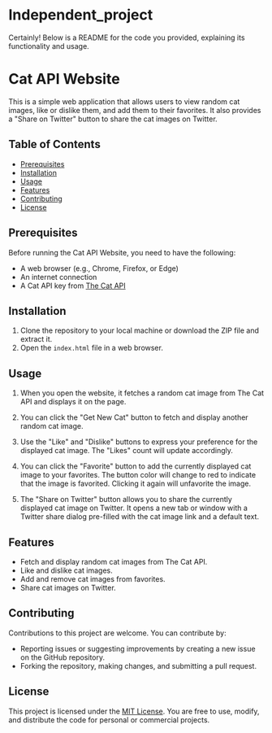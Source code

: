# Independent_project

Certainly! Below is a README for the code you provided, explaining its functionality and usage.

# Cat API Website

This is a simple web application that allows users to view random cat images, like or dislike them, and add them to their favorites. It also provides a "Share on Twitter" button to share the cat images on Twitter.

## Table of Contents

- [Prerequisites](#prerequisites)
- [Installation](#installation)
- [Usage](#usage)
- [Features](#features)
- [Contributing](#contributing)
- [License](#license)

## Prerequisites

Before running the Cat API Website, you need to have the following:

- A web browser (e.g., Chrome, Firefox, or Edge)
- An internet connection
- A Cat API key from [The Cat API](https://thecatapi.com/)

## Installation

1. Clone the repository to your local machine or download the ZIP file and extract it.
2. Open the `index.html` file in a web browser.

## Usage

1. When you open the website, it fetches a random cat image from The Cat API and displays it on the page.

2. You can click the "Get New Cat" button to fetch and display another random cat image.

3. Use the "Like" and "Dislike" buttons to express your preference for the displayed cat image. The "Likes" count will update accordingly.

4. You can click the "Favorite" button to add the currently displayed cat image to your favorites. The button color will change to red to indicate that the image is favorited. Clicking it again will unfavorite the image.

5. The "Share on Twitter" button allows you to share the currently displayed cat image on Twitter. It opens a new tab or window with a Twitter share dialog pre-filled with the cat image link and a default text.

## Features

- Fetch and display random cat images from The Cat API.
- Like and dislike cat images.
- Add and remove cat images from favorites.
- Share cat images on Twitter.

## Contributing

Contributions to this project are welcome. You can contribute by:

- Reporting issues or suggesting improvements by creating a new issue on the GitHub repository.
- Forking the repository, making changes, and submitting a pull request.

## License

This project is licensed under the [MIT License](LICENSE). You are free to use, modify, and distribute the code for personal or commercial projects.